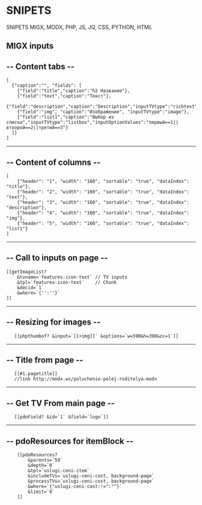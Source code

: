 # SNIPETS
SNIPETS MIGX, MODX, PHP, JS, JQ, CSS, PYTHON, HTML

MIGX inputs
------------------
-- Content tabs --
------------------
    [
      {"caption":"", "fields": [
        {"field":"title","caption":"h2 Название"},
        {"field":"text","caption":"Текст"},
        {"field":"description","caption":"Description","inputTVtype":"richtext"},
        {"field":"img", "caption":"Изображение", "inputTVtype":"image"},
        {"field":"list1","caption":"Выбор из списка","inputTVtype":"listbox","inputOptionValues":"первый==1||втоорой==2||третий==3"}
      ]}
    ]
------------------------
-- Content of columns --
------------------------
    [
        {"header": "1", "width": "160", "sortable": "true", "dataIndex": "title"},
        {"header": "2", "width": "160", "sortable": "true", "dataIndex": "text"},
        {"header": "3", "width": "160", "sortable": "true", "dataIndex": "description"},
        {"header": "4", "width": "160", "sortable": "true", "dataIndex": "img"},
        {"header": "5", "width": "160", "sortable": "true", "dataIndex": "list1"}
    ]
    
----------------------------
-- Call to inputs on page --
----------------------------
    [[getImageList?
        &tvname=`features-icon-text` // TV inputs
        &tpl=`features-icon-text`    // Chunk
        &docid=`1`
        &where=`{'':''}`
    ]]
----------------------------
-- Resizing for images --
----------------------------

       [[phpthumbof? &input=`[[+img]]` &options=`w=590&h=390&zc=1`]]
       
----------------------------
-- Title from page --
----------------------------
       [[#1.pagetitle]]
       //link http://modx.ws/poluchenie-polej-roditelya-modx
       
----------------------------
-- Get TV From main page --
----------------------------

       [[pdoField? &id=`1` &field=`logo`]]

----------------------------
-- pdoResources for itemBlock --
----------------------------

        [[pdoResources? 
            &parents=`59`
            &depth=`0`
            &tpl=`uslugi-ceni-item`
            &includeTVs=`uslugi-ceni-cost, background-page`
            &processTVs=`uslugi-ceni-cost, background-page`
            &where=`{"uslugi-ceni-cost:!=":""}`
            &limit=`0`
        ]]
